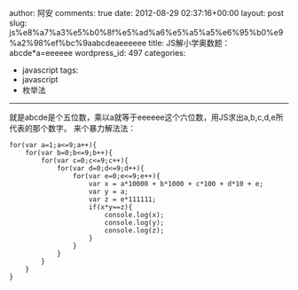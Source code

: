 author: 阿安
comments: true
date: 2012-08-29 02:37:16+00:00
layout: post
slug: js%e8%a7%a3%e5%b0%8f%e5%ad%a6%e5%a5%a5%e6%95%b0%e9%a2%98%ef%bc%9aabcdeaeeeeee
title: JS解小学奥数题：abcde*a=eeeeee
wordpress_id: 497
categories:
- javascript
tags:
- javascript
- 枚举法
---

就是abcde是个五位数，乘以a就等于eeeeee这个六位数，用JS求出a,b,c,d,e所代表的那个数字。
来个暴力解法法：

    

    for(var a=1;a<=9;a++){
    	for(var b=0;b<=9;b++){
    		for(var c=0;c<=9;c++){
    			for(var d=0;d<=9;d++){
    				for(var e=0;e<=9;e++){
    					var x = a*10000 + b*1000 + c*100 + d*10 + e;
    					var y = a;
    					var z = e*111111;
    					if(x*y==z){
    						console.log(x);
    						console.log(y);
    						console.log(z);
    					}
    				}
    			}
    		}
    	}
    }





